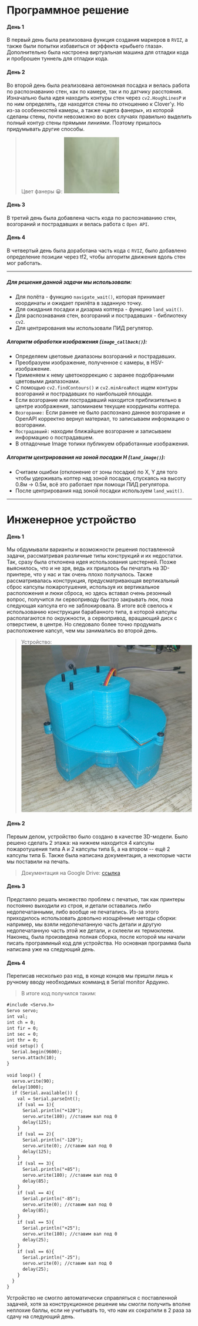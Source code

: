 # Программное решение

#### День 1
В первый день была реализована функция создания маркеров в `RVIZ`, а также были попытки избавиться от эффекта «рыбьего глаза». Дополнительно была настроена виртуальная машина для отладки кода и проброшен туннель для отладки кода.
 
#### День 2
Во второй день была реализована автономная посадка и велась работа по распознаванию стен, как по камере, так и по датчику расстояния.
Изначально была идея находить контуры стен через `cv2.HoughLinesP` и по ним определять, где находятся стены по отношению к Clover'у. Но из-за особенностей камеры, а также «цвета фанеры», из которой сделаны стены, почти невозможно во всех случаях правильно выделить полный контур стены прямыми линиями. Поэтому пришлось придумывать другие способы.
>Цвет фанеры 😀:
![](https://github.com/Daniil10001/Red_Horizon_final/blob/dfc84bf77a4d3a9aa397da5c1c83bdb6579158b9/fanera%20color.png)

#### День 3
В третий день была добавлена часть кода по распознаванию стен, возгораний и пострадавших и велась работа с `Open API`.

#### День 4
В четвертый день была доработана часть кода с `RVIZ`, было добавлено определение позиции через tf2, чтобы алгоритм движения вдоль стен мог работать.
***
##### Для решения данной задачи мы использовали:
- Для полёта - функцию `navigate_wait()`, которая принимает координаты и ожидает прилёта в заданную точку.
- Для ожидания посадки и дизарма коптера - функцию `land_wait()`.
- Для распознавания стен, возгораний и пострадавших - библиотеку `cv2`.
- Для центрирования мы использовали ПИД регулятор.

##### Алгоритм обработки изображения (`image_callback()`):
- Определяем цветовые диапазоны возгораний и пострадавших.
- Преобразуем изображение, полученное с камеры, в HSV-изображение.
- Применяем к нему цветокоррекцию с заранее подобранными цветовыми диапазонами.
- С помощью `cv2.findContours()` и `cv2.minAreaRect` ищем контуры возгораний и пострадавших по наибольшей площади.
- Если возгорание или пострадавший находится приблизительно в центре изображения, запоминаем текущие координаты коптера.
- `Возгорание:` Если раннее не было распознано данное возгорание и OpenAPI корректно вернул материал, то записываем информацию о возгорании.
- `Пострадавший:` находим ближайшее возгорание и записываем информацию о пострадавшем.
- В отладочные Image топики публикуем обработанные изображения.

##### Алгоритм центрирования на зоной посадки H (`land_image()`):
- Считаем ошибки (отклонение от зоны посадки) по X, Y для того чтобы удерживать коптер над зоной посадки, спускаясь на высоту 0.8м -> 0.5м, всё это работает при помощи ПИД регулятора.
- После центрирования над зоной посадки используем `land_wait()`.

***
# Инженерное устройство

#### День 1
Мы обдумывали варианты и возможности решения поставленной задачи, рассматривая различные типы конструкций и их недостатки. Так, сразу была отклонена идея использования шестерней. Позже выяснилось, что и не зря, ведь их пришлось бы печатать на 3D-принтере, что у нас и так очень плохо получалось. 
Также рассматривалась конструкция, предусматривающая вертикальный сброс капсулы пожаротушения, используя их вертикальное расположения и люки сброса, но здесь вставал очень резонный вопрос, получится ли сервоприводу быстро закрывать люк, пока следующая капсула его не заблокировала. 
В итоге всё свелось к использованию конструкции барабанного типа, в которой капсулы располагаются по окружности, а сервопривод, вращающий диск с отверстием, в центре. Но следовало более точно продумать расположение капсул, чем мы занимались во второй день.

>Устройство:
>![](https://github.com/Daniil10001/Red_Horizon_final/blob/e4337201a7eb08e5ef00645e82fb35d901283677/construction_photo.jpg)
#### День 2
Первым делом,  устройство было создано в качестве 3D-модели. Было решено сделать 2 этажа: на нижнем находится 4 капсулы пожаротушения типа А и 2 капсулы типа Б, а на втором -- ещё 2 капсулы типа Б. Также была написана документация, а некоторые части мы поставили на печать.
>Документация на Google Drive: [ссылка][s1]

#### День 3
Предстаяло решать множество проблем с печатью, так как принтеры постоянно выходили из строя, и детали оставались либо недопечатанными, либо вообще не печатались. Из-за этого приходилось использовать довольно изощрённые методы сборки: например, мы взяли недопечатанную часть детали и другую недопечатанную часть этой же детали, и склеели их термоклеем.
Наконец, была произведена полная сборка, после которой мы начали писать программный код для устройства. Но основная программа была написана уже на следующий день.

#### День 4
Переписав несколько раз код, в конце концов мы пришли лишь к ручному вводу необходимых комманд в Serial monitor Ардуино.

> В итоге код получился таким:

    #include <Servo.h>  
    Servo servo;  
    int val;
    int ch = 0;
    int fir = 0;
    int sec = 0;
    int thr = 0;
    void setup() {
      Serial.begin(9600);
      servo.attach(10); 
    }
    
    void loop() {
      servo.write(90);
      delay(1000);
      if (Serial.available()) {
        val = Serial.parseInt();
        if (val == 1){
          Serial.println("+120");
          servo.write(180); //ставим вал под 0
          delay(125);
        }
        if (val == 2){
          Serial.println("-120");
          servo.write(0); //ставим вал под 0
          delay(125);
        }
        if (val == 3){
          Serial.println("+85");
          servo.write(180); //ставим вал под 0
          delay(85);
        }
        if (val == 4){
          Serial.println("-85");
          servo.write(0); //ставим вал под 0
          delay(85);
        }
        if (val == 5){
          Serial.println("+25");
          servo.write(180); //ставим вал под 0
          delay(25);
        }
        if (val == 6){
          Serial.println("-25");
          servo.write(0); //ставим вал под 0
          delay(25);
        }
      }
    }

Устройство не смогло автоматически справляться с поставленной задачей, хотя за конструкционное решение мы смогли получить вполне неплохие баллы, если не учитывать то, что нам их сократили в 2 раза за сдачу на следующий день.

[s1]: <https://drive.google.com/drive/folders/1aDbrRLrWBJuIHzo14rJD_ask39b8q_GX?usp=sharing>

